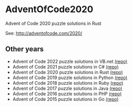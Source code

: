 # AdventOfCode2020

Advent of Code 2020 puzzle solutions in Rust

See: http://adventofcode.com/2020/

## Other years

- Advent of Code 2022 puzzle solutions in VB.net [(repo)](https://github.com/mevdschee/AdventOfCode2022)
- Advent of Code 2021 puzzle solutions in C# [(repo)](https://github.com/mevdschee/AdventOfCode2021)
- Advent of Code 2020 puzzle solutions in Rust [(repo)](https://github.com/mevdschee/AdventOfCode2020)
- Advent of Code 2019 puzzle solutions in Python [(repo)](https://github.com/mevdschee/AdventOfCode2019)
- Advent of Code 2018 puzzle solutions in Ruby [(repo)](https://github.com/mevdschee/AdventOfCode2018)
- Advent of Code 2017 puzzle solutions in Java [(repo)](https://github.com/mevdschee/AdventOfCode2017)
- Advent of Code 2016 puzzle solutions in PHP [(repo)](https://github.com/mevdschee/AdventOfCode2016)
- Advent of Code 2015 puzzle solutions in Go [(repo)](https://github.com/mevdschee/AdventOfCode2015)

